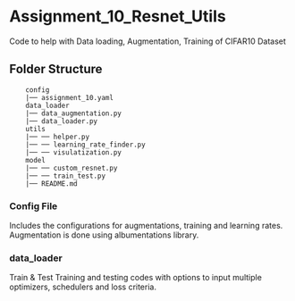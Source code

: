 # Assignment_10_Resnet_Utils
Code to help with Data loading, Augmentation, Training of CIFAR10 Dataset

## Folder Structure

~~~
    config
    |── assignment_10.yaml
    data_loader
    |── data_augmentation.py
    |── data_loader.py
    utils
    |── ── helper.py
    |── ── learning_rate_finder.py
    |── ── visulatization.py
    model
    |── ── custom_resnet.py
    |── ── train_test.py
    |── README.md

~~~

### Config File
Includes the configurations for augmentations, training and learning rates. Augmentation is done using albumentations library.

### data_loader
Train & Test
Training and testing codes with options to input multiple optimizers, schedulers and loss criteria.

